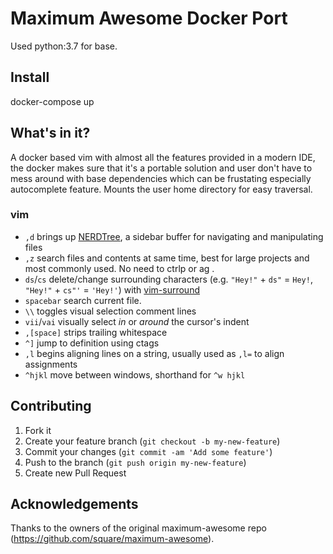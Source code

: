 # Maximum Awesome Docker Port

Used python:3.7 for base.

## Install
docker-compose up

## What's in it?

A docker based vim with almost all the features provided in a modern IDE, the docker makes sure that it's a portable solution 
and user don't have to mess around with base dependencies which can be frustating especially autocomplete feature.
Mounts the user home directory for easy traversal.

### vim

* `,d` brings up [NERDTree](https://github.com/scrooloose/nerdtree), a sidebar buffer for navigating and manipulating files
* `,z` search files and contents at same time, best for large projects and most commonly used. No need to ctrlp or ag .
* `ds`/`cs` delete/change surrounding characters (e.g. `"Hey!"` + `ds"` = `Hey!`, `"Hey!"` + `cs"'` = `'Hey!'`) with [vim-surround](https://github.com/tpope/vim-surround)
* `spacebar` search current file.
* `\\` toggles visual selection comment lines
* `vii`/`vai` visually select *in* or *around* the cursor's indent
* `,[space]` strips trailing whitespace
* `^]` jump to definition using ctags
* `,l` begins aligning lines on a string, usually used as `,l=` to align assignments
* `^hjkl` move between windows, shorthand for `^w hjkl`

## Contributing

1. Fork it
2. Create your feature branch (`git checkout -b my-new-feature`)
3. Commit your changes (`git commit -am 'Add some feature'`)
4. Push to the branch (`git push origin my-new-feature`)
5. Create new Pull Request

## Acknowledgements

Thanks to the owners of the original maximum-awesome repo (https://github.com/square/maximum-awesome).
